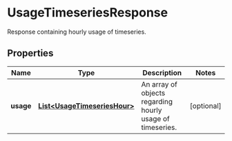 

# UsageTimeseriesResponse

Response containing hourly usage of timeseries.
## Properties

Name | Type | Description | Notes
------------ | ------------- | ------------- | -------------
**usage** | [**List&lt;UsageTimeseriesHour&gt;**](UsageTimeseriesHour.md) | An array of objects regarding hourly usage of timeseries. |  [optional]



